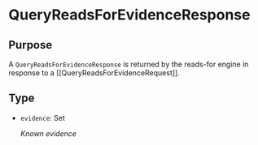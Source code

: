 # QueryReadsForEvidenceResponse


## Purpose


<!-- --8<-- [start:purpose] -->
A `QueryReadsForEvidenceResponse` is returned by the reads-for engine in response to a [[QueryReadsForEvidenceRequest]].
<!-- --8<-- [end:purpose] -->

## Type


<!-- --8<-- [start:type] -->
<div class="type" markdown>

- `evidence`: Set<ReadsForEvidence>

  *Known evidence*
</div>
<!-- --8<-- [end:type] -->
